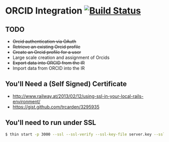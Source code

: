 # ORCID Integration [![Build Status](https://travis-ci.org/jeremyf/orcid_integration.png?branch=master)](https://travis-ci.org/jeremyf/orcid_integration)

## TODO

* ~~Orcid authentication via OAuth~~
* ~~Retrieve an existing Orcid profile~~
* ~~Create an Orcid profile for a user~~
* Large scale creation and assignment of Orcids
* ~~Export data into ORCID from the IR~~
* Import data from ORCID into the IR

## You'll Need a (Self Signed) Certificate

* http://www.railway.at/2013/02/12/using-ssl-in-your-local-rails-environment/
* https://gist.github.com/trcarden/3295935

## You'll need to run under SSL

```bash
$ thin start -p 3000 --ssl --ssl-verify --ssl-key-file server.key --ssl-cert-file server.crt
```